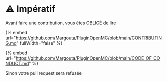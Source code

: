 # ⚠️ Impératif

Avant faire une contribution, vous êtes OBLIGÉ de lire&#x20;

{% embed url="https://github.com/Margouta/PluginOpenMC/blob/main/CONTRIBUTING.md" fullWidth="false" %}

{% embed url="https://github.com/Margouta/PluginOpenMC/blob/main/CODE_OF_CONDUCT.md" %}

Sinon votre pull request sera refusée
